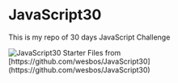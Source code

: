 # JavaScript30
This is my repo of 30 days JavaScript Challenge

<img src="https://camo.githubusercontent.com/13a16597bc17b350b043e30ab701082fc276d3c4/68747470733a2f2f6a61766173637269707433302e636f6d2f696d616765732f4a53332d736f6369616c2d73686172652e706e67" alt="JavaScript30">
Starter Files from [https://github.com/wesbos/JavaScript30](https://github.com/wesbos/JavaScript30)
